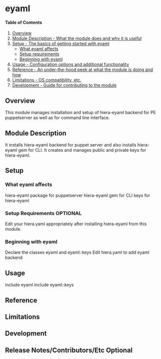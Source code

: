 # eyaml

#### Table of Contents

1. [Overview](#overview)
2. [Module Description - What the module does and why it is useful](#module-description)
3. [Setup - The basics of getting started with eyaml](#setup)
    * [What eyaml affects](#what-eyaml-affects)
    * [Setup requirements](#setup-requirements)
    * [Beginning with eyaml](#beginning-with-eyaml)
4. [Usage - Configuration options and additional functionality](#usage)
5. [Reference - An under-the-hood peek at what the module is doing and how](#reference)
5. [Limitations - OS compatibility, etc.](#limitations)
6. [Development - Guide for contributing to the module](#development)

## Overview

This module manages installation and setup of hiera-eyaml backend for PE puppetserver as well as for command line interface.

## Module Description

It installs hiera-eyaml backend for puppet server and also installs hiera-eyaml gem for CLI.
It creates and manages public and private keys for hiera-eyaml.

## Setup

### What eyaml affects

hiera-eyaml package for puppetserver
hiera-eyaml gem for CLI
keys for hiera-eyaml

### Setup Requirements **OPTIONAL**

Edit your hiera.yaml appropriately after installing hiera-eyaml from this module.

### Beginning with eyaml

Declare the classes eyaml and eyaml::keys
Edit hiera.yaml to add eyaml backend

## Usage

include eyaml
include eyaml::keys

## Reference


## Limitations


## Development


## Release Notes/Contributors/Etc **Optional**

